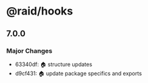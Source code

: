 # @raid/hooks

## 7.0.0

### Major Changes

- 63340df: :house: structure updates
- d9cf431: :house: update package specifics and exports
